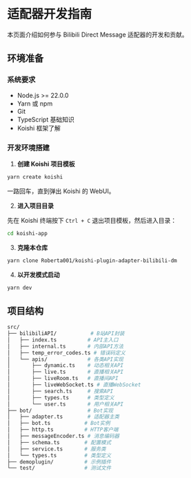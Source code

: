 # 适配器开发指南

本页面介绍如何参与 Bilibili Direct Message 适配器的开发和贡献。

## 环境准备

### 系统要求

- Node.js >= 22.0.0
- Yarn 或 npm
- Git
- TypeScript 基础知识
- Koishi 框架了解

### 开发环境搭建

1. **创建 Koishi 项目模板**

```bash
yarn create koishi
```

一路回车，直到弹出 Koishi 的 WebUI。

2. **进入项目目录**

先在 Koishi 终端按下 `Ctrl + C` 退出项目模板，然后进入目录：

```bash
cd koishi-app
```

3. **克隆本仓库**

```bash
yarn clone Roberta001/koishi-plugin-adapter-bilibili-dm
```

4. **以开发模式启动**

```bash
yarn dev
```

## 项目结构

```bash
src/
├── bilibiliAPI/           # B站API封装
│   ├── index.ts          # API主入口
│   ├── internal.ts       # 内部API方法
│   ├── temp_error_codes.ts # 错误码定义
│   └── apis/             # 各类API实现
│       ├── dynamic.ts    # 动态相关API
│       ├── live.ts       # 直播相关API
│       ├── liveRoom.ts   # 直播间API
│       ├── liveWebSocket.ts # 直播WebSocket
│       ├── search.ts     # 搜索API
│       ├── types.ts      # 类型定义
│       └── user.ts       # 用户相关API
├── bot/                  # Bot实现
│   ├── adapter.ts        # 适配器主类
│   ├── bot.ts           # Bot实例
│   ├── http.ts          # HTTP客户端
│   ├── messageEncoder.ts # 消息编码器
│   ├── schema.ts        # 配置模式
│   ├── service.ts       # 服务类
│   └── types.ts         # 类型定义
├── demoplugin/          # 示例插件
└── test/                # 测试文件
```
